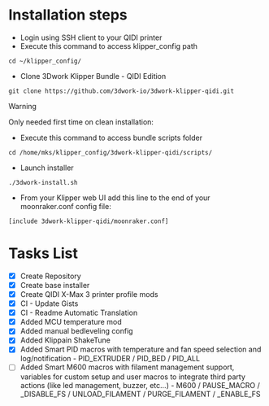 # Installation steps
- Login using SSH client to your QIDI printer
- Execute this command to access klipper_config path
```
cd ~/klipper_config/
```
- Clone 3Dwork Klipper Bundle - QIDI Edition
```
git clone https://github.com/3dwork-io/3dwork-klipper-qidi.git
```
> [!WARNING]
> Only needed first time on clean installation:
> - Execute this command to access bundle scripts folder
> ```
> cd /home/mks/klipper_config/3dwork-klipper-qidi/scripts/
> ```
> - Launch installer
> ```
> ./3dwork-install.sh
> ```
- From your Klipper web UI add this line to the end of your moonraker.conf config file:
```
[include 3dwork-klipper-qidi/moonraker.conf]
```

# Tasks List
- [x] Create Repository
- [x] Create base installer
- [x] Create QIDI X-Max 3 printer profile mods
- [x] CI - Update Gists
- [x] CI - Readme Automatic Translation
- [x] Added MCU temperature mod
- [x] Added manual bedleveling config
- [x] Added Klippain ShakeTune
- [x] Added Smart PID macros with temperature and fan speed selection and log/notification - PID_EXTRUDER / PID_BED / PID_ALL
- [ ] Added Smart M600 macros with filament management support, variables for custom setup and user macros to integrate third party actions (like led management, buzzer, etc...) - M600 / PAUSE_MACRO / _DISABLE_FS / UNLOAD_FILAMENT / PURGE_FILAMENT / _ENABLE_FS
